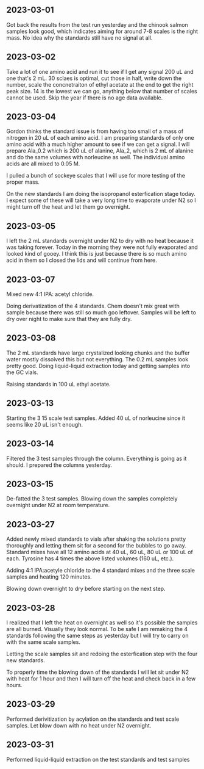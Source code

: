 ## 2023-03-01
Got back the results from the test run yesterday and the chinook salmon samples look good, which indicates aiming for around 7-8 scales is the right mass.
No idea why the standards still have no signal at all.

## 2023-03-02
Take a lot of one amino acid and run it to see if I get any signal 200 uL and one that's 2 mL. 30 sclaes is optimal, cut those in half, write down the number, scale the concnetraiton of ethyl acetate at the end to get the right peak size. 14 is the lowest we can go, anything below that number of scales cannot be used. Skip the year if there is no age data available. 

## 2023-03-04 
Gordon thinks the standard issue is from having too small of a mass of nitrogen in 20 uL of each amino acid. 
I am preparing standards of only one amino acid with a much higher amount to see if we can get a signal.
I will prepare Ala_0.2 which is 200 uL of alanine, Ala_2, which is 2 mL of alanine and do the same volumes with norleucine as well.
The individual amino acids are all mixed to 0.05 M. 

I pulled a bunch of sockeye scales that I will use for more testing of the proper mass. 

On the new standards I am doing the isopropanol esterfication stage today. I expect some of these will take a very long time to evaporate under N2 so I might turn off the heat and let them go overnight. 

## 2023-03-05
I left the 2 mL standards overnight under N2 to dry with no heat because it was taking forever. Today in the morning they were not fully evaporated and looked kind of gooey. I think this is just because there is so much amino acid in them so I closed the lids and will continue from here. 

## 2023-03-07
Mixed new 4:1 IPA: acetyl chloride. 

Doing derivatization of the 4 standards. Chem doesn't mix great with sample because there was still so much goo leftover. 
Samples will be left to dry over night to make sure that they are fully dry. 

## 2023-03-08
The 2 mL standards have large crystalized looking chunks and the buffer water mostly dissolved this but not everything.
The 0.2 mL samples look pretty good. 
Doing liquid-liquid extraction today and getting samples into the GC vials. 

Raising standards in 100 uL ethyl acetate. 

## 2023-03-13
Starting the 3 15 scale test samples. Added 40 uL of norleucine since it seems like 20 uL isn't enough. 

## 2023-03-14 
Filtered the 3 test samples through the column. Everything is going as it should. I prepared the columns yesterday.

## 2023-03-15
De-fatted the 3 test samples. Blowing down the samples completely overnight under N2 at room temperature. 

## 2023-03-27
Added newly mixed standards to vials after shaking the solutions pretty thoroughly and letting them sit for a second for the bubbles to go away.
Standard mixes have all 12 amino acids at 40 uL, 60 uL, 80 uL or 100 uL of each. 
Tyrosine has 4 times the above listed volumes (160 uL, etc.).

Adding 4:1 IPA:acetyle chloride to the 4 standard mixes and the three scale samples and heating 120 minutes. 

Blowing down overnight to dry before starting on the next step.

## 2023-03-28
I realized that I left the heat on overnight as well so it's possible the samples are all burned. Visually they look normal.
To be safe I am remaking the 4 standards following the same steps as yesterday but I will try to carry on with the same scale samples. 

Letting the scale samples sit and redoing the esterfication step with the four new standards. 

To properly time the blowing down of the standards I will let sit under N2 with heat for 1 hour and then I will turn off the heat and check back in a few hours. 

## 2023-03-29
Performed derivitization by acylation on the standards and test scale samples. Let blow down with no heat under N2 overnight.

## 2023-03-31
Performed liquid-liquid extraction on the test standards and test samples
